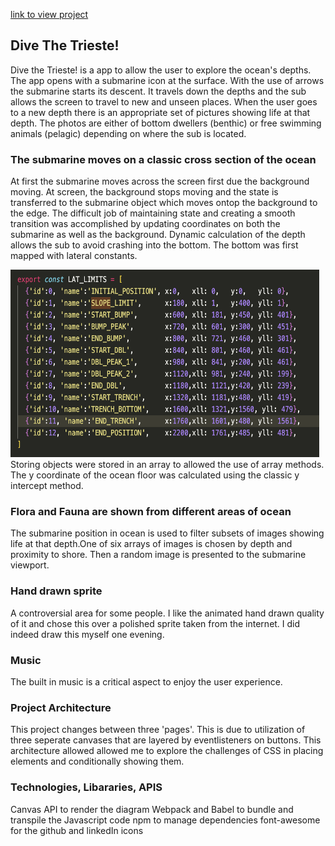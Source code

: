 [link to view project](https://dmgudeman.github.io/DiveTheTrieste/)


## Dive The Trieste!
Dive the Trieste! is a app to allow the user to explore
the ocean's depths.  The app opens with a submarine
icon at the surface.  With the use of arrows the submarine
starts its descent. It travels down the depths and the 
sub allows the screen to travel to new and unseen places.
When the user goes to a new depth there is an appropriate
set of pictures showing life at that depth.  The photos
are either of bottom dwellers (benthic) or free swimming
animals (pelagic) depending on where the sub is located.


### The submarine moves on a classic cross section of the ocean
At first the submarine moves across the screen first due the background
moving. At screen, the background stops moving and the state is transferred
to the submarine object which moves ontop the background
to the edge. The difficult job of maintaining state and creating a smooth
transition was  accomplished by updating coordinates on both the submarine 
as well as the background. Dynamic calculation
of the depth allows the sub to avoid crashing into the bottom. The bottom
was first mapped with lateral constants. 
<div style="float: right; margin-right: 10px;">
<img src="./constants.png" alt="constants" width="500" height="300">
</div>
Storing objects were stored in an
array to allowed the use of array methods. The y coordinate of the ocean
floor was  calculated using the classic y intercept method.

### Flora and Fauna are shown from different areas of ocean
The submarine position in ocean is used to filter subsets of images
showing life at that depth.One of six arrays of images is chosen by depth and
proximity to shore. Then a random image is presented to the
submarine viewport.

### Hand drawn sprite
A controversial area for some people. I like the animated hand drawn quality of
it and chose this over a polished sprite taken from the internet.  I did indeed 
draw this myself one evening. 

### Music
The built in music is a critical aspect to enjoy the user experience.

### Project Architecture
This project changes between three 'pages'. This is due to utilization 
of three seperate canvases that are layered by eventlisteners on buttons. This 
architecture allowed allowed me to explore the challenges of CSS in placing
elements and conditionally showing them.

### Technologies, Libararies, APIS
Canvas API to render the diagram
Webpack and Babel to bundle and transpile the Javascript code
npm to manage dependencies
font-awesome for the github and linkedIn icons













